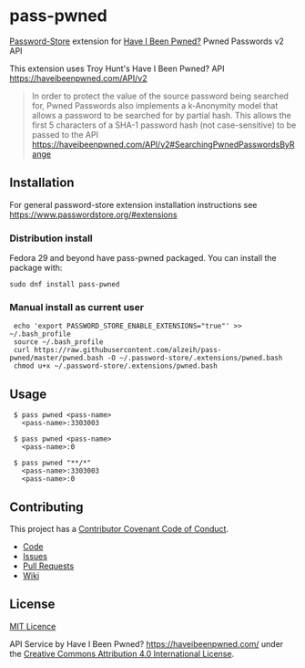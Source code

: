 # pass-pwned
[Password-Store](https://www.passwordstore.org/) extension for [Have I Been Pwned?](https://haveibeenpwned.com/) Pwned Passwords v2 API

This extension uses Troy Hunt's Have I Been Pwned? API <https://haveibeenpwned.com/API/v2>

> In order to protect the value of the source password being searched for,
> Pwned Passwords also implements a k-Anonymity model that allows a password
> to be searched for by partial hash. This allows the first 5 characters of a
> SHA-1 password hash (not case-sensitive) to be passed to the API
> <https://haveibeenpwned.com/API/v2#SearchingPwnedPasswordsByRange>

## Installation
For general password-store extension installation instructions see <https://www.passwordstore.org/#extensions>

### Distribution install

Fedora 29 and beyond have pass-pwned packaged.  You can install the package with:

`sudo dnf install pass-pwned`

### Manual install as current user

```
 echo 'export PASSWORD_STORE_ENABLE_EXTENSIONS="true"' >> ~/.bash_profile
 source ~/.bash_profile
 curl https://raw.githubusercontent.com/alzeih/pass-pwned/master/pwned.bash -O ~/.password-store/.extensions/pwned.bash
 chmod u+x ~/.password-store/.extensions/pwned.bash
```

## Usage

```
 $ pass pwned <pass-name>
   <pass-name>:3303003

 $ pass pwned <pass-name>
   <pass-name>:0

 $ pass pwned "**/*"
   <pass-name>:3303003
   <pass-name>:0
```

## Contributing

This project has a [Contributor Covenant Code of Conduct](https://github.com/alzeih/pass-pwned/blob/master/CODE_OF_CONDUCT.md).

* [Code](https://github.com/alzeih/pass-pwned)
* [Issues](https://github.com/alzeih/pass-pwned/issues)
* [Pull Requests](https://github.com/alzeih/pass-pwned/pulls)
* [Wiki](https://github.com/alzeih/pass-pwned/wiki)

## License

[MIT Licence](https://github.com/alzeih/pass-pwned/blob/master/LICENSE)

API Service by Have I Been Pwned? <https://haveibeenpwned.com/> under the [Creative Commons Attribution 4.0 International License](https://creativecommons.org/licenses/by/4.0/).
